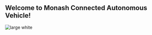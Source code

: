 ## Welcome to Monash Connected Autonomous Vehicle!

![large white](https://github.com/Monash-Connected-Autonomous-Vehicle/.github/assets/45161987/8d7f45dd-7fe0-46b0-8eac-abf5e871319a)
